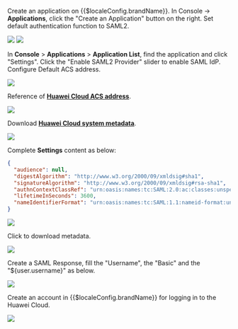 <IntegrationDetailCard :title="`Setup ${$localeConfig.brandName} SAML2 IdP Configuration`">

Create an application on {{$localeConfig.brandName}}. In <a :href="`${$themeConfig.consoleDomain}`">Console</a> -> **Applications**, click the "Create an Application" button on the right. Set default authentication function to SAML2.

<img src="~@imagesZhCn/integration/huawei-cloud/1-1.png" class="md-img-padding" />

<img src="~@imagesZhCn/integration/huawei-cloud/1-2.png" class="md-img-padding" />

In **Console** > **Applications** > **Application List**, find the application and click "Settings". Click the "Enable SAML2 Provider" slider to enable SAML IdP. Configure Default ACS address.

<img src="~@imagesZhCn/integration/huawei-cloud/1-3.png" class="md-img-padding" />

Reference of [**Huawei Cloud ACS address**](https://support.huaweicloud.com/usermanual-iam/iam_08_0003.html?utm_campaign=ua&utm_content=iam&utm_term=console).

<img src="~@imagesZhCn/integration/huawei-cloud/1-4.png" class="md-img-padding" />

Download [**Huawei Cloud system metadata**](https://auth.huaweicloud.com/authui/saml/metadata.xml).

<img src="~@imagesZhCn/integration/huawei-cloud/1-5.png" class="md-img-padding" />

Complete **Settings** content as below:

```json
{
  "audience": null,
  "digestAlgorithm": "http://www.w3.org/2000/09/xmldsig#sha1",
  "signatureAlgorithm": "http://www.w3.org/2000/09/xmldsig#rsa-sha1",
  "authnContextClassRef": "urn:oasis:names:tc:SAML:2.0:ac:classes:unspecified",
  "lifetimeInSeconds": 3600,
  "nameIdentifierFormat": "urn:oasis:names:tc:SAML:1.1:nameid-format:unspecified"
}
```

<img src="~@imagesZhCn/integration/huawei-cloud/1-6.png" class="md-img-padding" />

Click to download metadata.

<img src="~@imagesZhCn/integration/huawei-cloud/1-7.png" class="md-img-padding" />

Create a SAML Response, fill the "Username", the "Basic" and the "\${user.username}" as below.

<img src="~@imagesZhCn/integration/huawei-cloud/1-8.png" class="md-img-padding" />

Create an account in {{$localeConfig.brandName}} for logging in to the  Huawei Cloud.

<img src="~@imagesZhCn/integration/huawei-cloud/1-9.png" class="md-img-padding" />

</IntegrationDetailCard>
